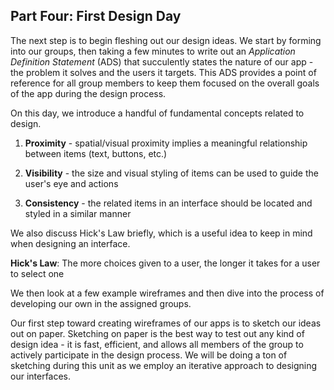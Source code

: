 ## Part Four: First Design Day

The next step is to begin fleshing out our design ideas. We start by forming into our groups, then taking a few minutes to write out an *Application Definition Statement* (ADS) that succulently states the nature of our app - the problem it solves and the users it targets. This ADS provides a point of reference for all group members to keep them focused on the overall goals of the app during the design process. 

On this day, we introduce a handful of fundamental concepts related to design.

1. **Proximity** - spatial/visual proximity implies a meaningful relationship between items (text, buttons, etc.)

2. **Visibility** - the size and visual styling of items can be used to guide the user's eye and actions 

3. **Consistency** - the related items in an interface should be located and styled in a similar manner

We also discuss Hick's Law briefly, which is a useful idea to keep in mind when designing an interface. 

**Hick's Law**: The more choices given to a user, the longer it takes for a user to select one

We then look at a few example wireframes and then dive into the process of developing our own in the assigned groups. 

Our first step toward creating wireframes of our apps is to sketch our ideas out on paper. Sketching on paper is the best way to test out any kind of design idea - it is fast, efficient, and allows all members of the group to actively participate in the design process. We will be doing a ton of sketching during this unit as we employ an iterative approach to designing our interfaces.
